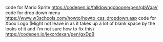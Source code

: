 




code for Mario Sprite https://codepen.io/falldowngoboone/pen/gbWqaV
code for drop down menu https://www.w3schools.com/howto/howto_css_dropdown.asp
code for Xbox Logo (Might not leave in as it takes up a lot of blank space by the looks of it and I'm not sure how to fix this) https://codepen.io/jexordexan/pen/gxDpB




